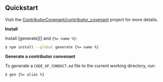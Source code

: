 ## Quickstart

Visit the [ContributorCovenant/contributor_covenant](https://github.com/ContributorCovenant/contributor_covenant) project for more details.

**Install**

Install [generate][] and `{%= name %}`:

```sh
$ npm install --global generate {%= name %}
```

**Generate a contributor convenant**

To generate a `CODE_OF_CONDUCT.md` file to the current working directory, run:

```sh
$ gen {%= alias %}
```
